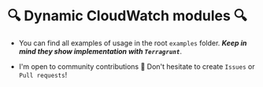 # 🔍 Dynamic CloudWatch modules 🔍

* You can find all examples of usage in the root `examples` folder. ***Keep in mind they show implementation with `Terragrunt`***.

* I'm open to community contributions 🤗 Don't hesitate to create `Issues` or `Pull requests`!
  